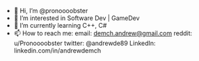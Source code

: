 - 👋 Hi, I’m @pronoooobster
- 👀 I’m interested in Software Dev | GameDev
- 🌱 I’m currently learning C++, C#
- 📫 How to reach me: email: demch.andrew@gmail.com
                      reddit: u/Pronoooobster
                      twitter: @andrewde89
                      LinkedIn: linkedin.com/in/andrewdemch

<!---
pronoooobster/pronoooobster is a ✨ special ✨ repository because its `README.md` (this file) appears on your GitHub profile.
You can click the Preview link to take a look at your changes.
--->
